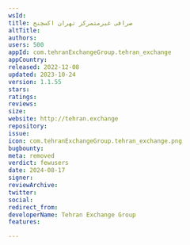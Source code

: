 ```yaml
---
wsId: 
title: صرافی غیرمتمرکز تهران اکسچنج
altTitle: 
authors: 
users: 500
appId: com.tehranExchangeGroup.tehran_exchange
appCountry: 
released: 2022-12-08
updated: 2023-10-24
version: 1.1.55
stars: 
ratings: 
reviews: 
size: 
website: http://tehran.exchange
repository: 
issue: 
icon: com.tehranExchangeGroup.tehran_exchange.png
bugbounty: 
meta: removed
verdict: fewusers
date: 2024-08-17
signer: 
reviewArchive: 
twitter: 
social: 
redirect_from: 
developerName: Tehran Exchange Group
features: 

---
```


